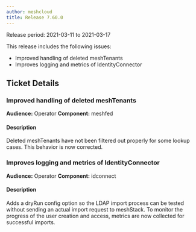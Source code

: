 ```yaml
---
author: meshcloud
title: Release 7.60.0
---
```


Release period: 2021-03-11 to 2021-03-17

This release includes the following issues:
* Improved handling of deleted meshTenants
* Improves logging and metrics of IdentityConnector
<!--truncate-->

## Ticket Details
### Improved handling of deleted meshTenants
**Audience:** Operator
**Component:** meshfed


#### Description
Deleted meshTenants have not been filtered out properly for
some lookup cases. This behavior is now corrected.

### Improves logging and metrics of IdentityConnector
**Audience:** Operator
**Component:** idconnect


#### Description
Adds a dryRun config option so the LDAP import process can be tested without sending an actual import 
request to meshStack.
To monitor the progress of the user creation and access, metrics are now collected for successful imports.

